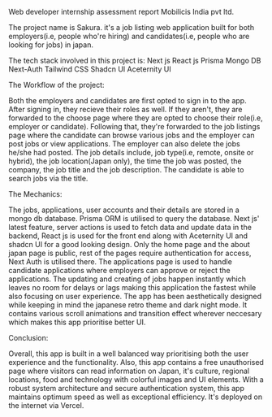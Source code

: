 Web developer internship assessment report
Mobilicis India pvt ltd.

The project name is Sakura.
it's a job listing web application built for both employers(i.e, people who're hiring) and candidates(i.e, people who are looking for jobs) in japan.

The tech stack involved in this project is:
Next js
React js
Prisma
Mongo DB
Next-Auth
Tailwind CSS
Shadcn UI
Aceternity UI

The Workflow of the project:

Both the employers and candidates are first opted to sign in to the app. After signing in, they recieve their roles as well. If they aren't, they are forwarded to the choose page where they are opted to choose their role(i.e, employer or candidate). Following that, they're forwarded to the job listings page where the candidate can browse various jobs and the employer can post jobs or view applications. The employer can also delete the jobs he/she had posted. The job details include, job type(i.e, remote, onsite or hybrid), the job location(Japan only), the time the job was posted, the company, the job title and the job description. The candidate is able to search jobs via the title. 

The Mechanics:

The jobs, applications, user accounts and their details are stored in a mongo db database. Prisma ORM is utilised to query the database. Next js' latest feature, server actions is used to fetch data and update data in the backend, React js is used for the front end along with Aceternity UI and shadcn UI for a good looking design. Only the home page and the about japan page is public, rest of the pages require authentication for access, Next Auth is utilised there. The applications page is used to handle candidate applications where employers can approve or reject the applications. The updating and creating of jobs happen instantly which leaves no room for delays or lags making this application the fastest while also focusing on user experience. The app has been aesthetically designed while keeping in mind the japanese retro theme and dark night mode. It contains various scroll animations and transition effect wherever neccesary which makes this app prioritise better UI.

Conclusion:

Overall, this app is built in a well balanced way prioritising both the user experience and the functionality. Also, this app contains a free unauthorised page where visitors can read information on Japan, it's culture, regional locations, food and technology with colorful images and UI elements. With a robust system architecture and secure authentication system, this app maintains optimum speed as well as exceptional efficiency. It's deployed on the internet via Vercel.
